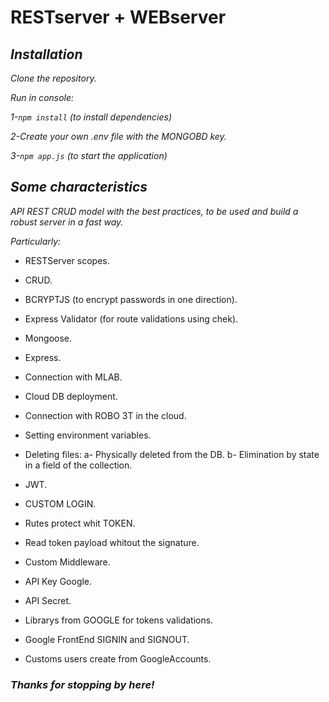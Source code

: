 # RESTserver + WEBserver

## *Installation*
*Clone the repository.* 

*Run in console:*

*1-```npm install``` (to install dependencies)*

*2-Create your own .env file with the MONGOBD key.*

*3-```npm app.js``` (to start the application)*

## *Some characteristics*
*API REST CRUD model with the best practices, to be used and build a robust server in a fast way.*

*Particularly:*
* RESTServer scopes.
* CRUD.
* BCRYPTJS (to encrypt passwords in one direction).
* Express Validator (for route validations using chek).
* Mongoose.
* Express.
* Connection with MLAB.
* Cloud DB deployment.
* Connection with ROBO 3T in the cloud.
* Setting environment variables.
* Deleting files: a- Physically deleted from the DB. b- Elimination by state in a field of the collection.

* JWT.
* CUSTOM LOGIN.
* Rutes protect whit TOKEN.
* Read token payload whitout the signature.
* Custom Middleware.

* API Key Google.
* API Secret.
* Librarys from GOOGLE for tokens validations.
* Google FrontEnd SIGNIN and SIGNOUT.
* Customs users create from GoogleAccounts. 

### *Thanks for stopping by here!*